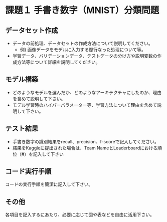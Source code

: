 # 課題１ 手書き数字（MNIST）分類問題

データセット作成
----
* データの前処理、データセットの作成方法について説明してください。
  * 例) 画像データをモデルに入力する際行なった処理について等。
* 学習データ、バリデーションデータ、テストデータの分け方や説明変数の作成方法等について詳細を説明してください。


モデル構築
----
* どのようなモデルを選んだか、どのようなアーキテクチャにしたのか、理由を含めて説明して下さい。
* モデル学習時のハイパーパラメーター等、学習方法について理由を含めて説明して下さい。


テスト結果
----
* 手書き数字の識別結果をrecall、precision、f-scoreで記入してください。
* 結果をKaggleに提出された場合は、Team NameとLeaderboardにおける順位（#）を記入して下さい

コード実行手順
----
コードの実行手順を簡潔に記入して下さい。

その他
----
各項目を記入するにあたり、必要に応じて図や表などを自由に活用下さい。

